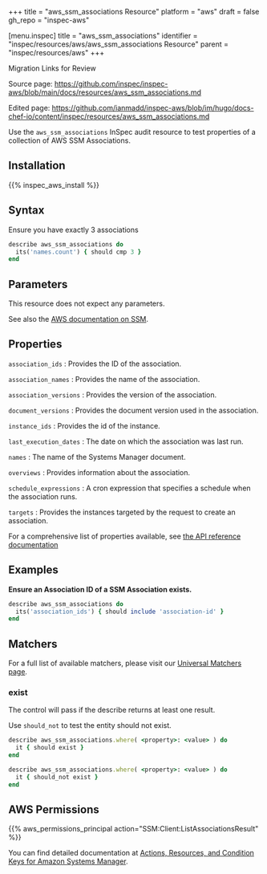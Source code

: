 +++
title = "aws_ssm_associations Resource"
platform = "aws"
draft = false
gh_repo = "inspec-aws"

[menu.inspec]
title = "aws_ssm_associations"
identifier = "inspec/resources/aws/aws_ssm_associations Resource"
parent = "inspec/resources/aws"
+++

<div class="admonition-note">
<p class="admonition-note-title">Migration Links for Review</p>
<div class="admonition-note-text">
<p>Source page: <a href="https://github.com/inspec/inspec-aws/blob/main/docs/resources/aws_ssm_associations.md">https://github.com/inspec/inspec-aws/blob/main/docs/resources/aws_ssm_associations.md</a></p>
<p>Edited page: <a href="https://github.com/ianmadd/inspec-aws/blob/im/hugo/docs-chef-io/content/inspec/resources/aws_ssm_associations.md">https://github.com/ianmadd/inspec-aws/blob/im/hugo/docs-chef-io/content/inspec/resources/aws_ssm_associations.md</a></p>
</div>
</div>


Use the `aws_ssm_associations` InSpec audit resource to test properties of a collection of AWS SSM Associations.

## Installation

{{% inspec_aws_install %}}

## Syntax

 Ensure you have exactly 3 associations

```ruby
describe aws_ssm_associations do
  its('names.count') { should cmp 3 }
end
```

## Parameters

This resource does not expect any parameters.

See also the [AWS documentation on SSM](https://docs.aws.amazon.com/systems-manager/?id=docs_gateway).

## Properties

`association_ids`
: Provides the ID of the association.

`association_names`
: Provides the name of the association.

`association_versions`
: Provides the version of the association.

`document_versions`
: Provides the document version used in the association.

`instance_ids`
: Provides the id of the instance.

`last_execution_dates`
: The date on which the association was last run.

`names`
: The name of the Systems Manager document.

`overviews`
: Provides information about the association.

`schedule_expressions`
: A cron expression that specifies a schedule when the association runs.

`targets`
: Provides the instances targeted by the request to create an association.

For a comprehensive list of properties available, see [the API reference documentation](https://docs.aws.amazon.com/systems-manager/latest/APIReference/API_Association.html)

## Examples

**Ensure an Association ID of a SSM Association exists.**

```ruby
describe aws_ssm_associations do
  its('association_ids') { should include 'association-id' }
end
```

## Matchers

For a full list of available matchers, please visit our [Universal Matchers page](https://www.inspec.io/docs/reference/matchers/).

### exist

The control will pass if the describe returns at least one result.

Use `should_not` to test the entity should not exist.

```ruby
describe aws_ssm_associations.where( <property>: <value> ) do
  it { should exist }
end
```

```ruby
describe aws_ssm_associations.where( <property>: <value> ) do
  it { should_not exist }
end
```

## AWS Permissions

{{% aws_permissions_principal action="SSM:Client:ListAssociationsResult" %}}

You can find detailed documentation at [Actions, Resources, and Condition Keys for Amazon Systems Manager](https://docs.aws.amazon.com/IAM/latest/UserGuide/list_awssystemsmanager.html).